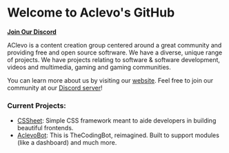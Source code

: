 # Welcome to Aclevo's GitHub

**[Join Our Discord](https://discord.gg/C6QVUKnJRq)**

AClevo is a content creation group centered around a great community and providing free and open source softrware. We have a diverse, unique range of projects. We have projects relating to software & software development, videos and multimedia, gaming and gaming communities.


You can learn more about us by visiting our [website](https://aclevo.com/). Feel free to join our community at our [Discord server](https://discord.gg/C6QVUKnJRq)!

### Current Projects:
- [CSSheet](https://github.com/Aclevo/cssheet): Simple CSS framework meant to aide developers in building beautiful frontends.
- [AclevoBot](https://github.com/Aclevo/OctaniumBot): This is TheCodingBot, reimagined. Built to support modules (like a dashboard) and much more.
